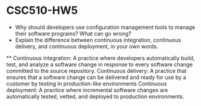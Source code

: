 # CSC510-HW5

* Why should developers use configuration management tools to manage their software programs? What can go wrong?
* Explain the difference between continuous integration, continuous delivery, and continuous deployment, in your own words.  

** Continuous integration: A practice where developers automatically build, test, and analyze a software change in response to every software change committed to the source repository.
Continuous delivery: A practice that ensures that a software change can be delivered and ready for use by a customer by testing in production-like environments
Continuous deployment: A practice where incremental software changes are automatically tested, vetted, and deployed to production environments.
